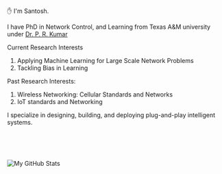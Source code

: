:raised_hand: I'm Santosh.

I have PhD in Network Control, and Learning from Texas A&M university under [Dr. P. R. Kumar](https://cesg.tamu.edu/faculty/p-r-kumar/)


Current Research Interests
1. Applying Machine Learning for Large Scale Network Problems
2. Tackling Bias in Learning

Past Research Interests:
1. Wireless Networking: Cellular Standards and Networks
2. IoT standards and Networking

I specialize in designing, building, and deploying plug-and-play intelligent systems.

</br>
</br>
</br>

![My GitHub Stats](https://github-readme-stats.vercel.app/api/?username=shotsan&count_private=true&theme=tokyonight&showicons=true&cache_seconds=86400)



